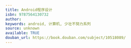 ```yaml
---
title: Android程序设计
isbn: 9787564130732
author: 
keywords: android, 计算机, 少壮不努力系列
source: unknown
available: TRUE
douban_url: https://book.douban.com/subject/10518089/
---
```

